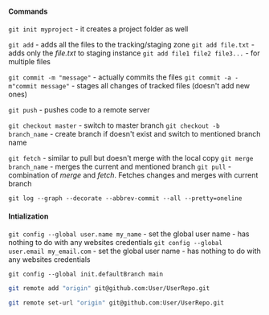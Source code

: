 
#### Commands

`git init myproject` - it creates a project folder as well

`git add` - adds all the files to the tracking/staging zone
`git add file.txt` - adds only the *file.txt* to staging instance
`git add file1 file2 file3...` - for multiple files

`git commit -m "message"` - actually commits the files
`git commit -a -m"commit message"` - stages all changes of tracked files (doesn't add new ones)

`git push` - pushes code to a remote server

`git checkout master` - switch to master branch
`git checkout -b branch_name` - create branch if doesn't exist and switch to mentioned branch name

`git fetch` - similar to pull but doesn't merge with the local copy
`git merge branch_name` - merges the current and mentioned branch
`git pull` - combination of *merge* and *fetch*. Fetches changes and merges with current branch


`git log --graph --decorate --abbrev-commit --all --pretty=oneline`

#### Intialization
`git config --global user.name my_name` - set the global user name - has nothing to do with any websites credentials
`git config --global user.email my_email.com` - set the global user name - has nothing to do with any websites credentials


`git config --global init.defaultBranch main`

```bash
git remote add "origin" git@github.com:User/UserRepo.git
```


```bash
git remote set-url "origin" git@github.com:User/UserRepo.git
```